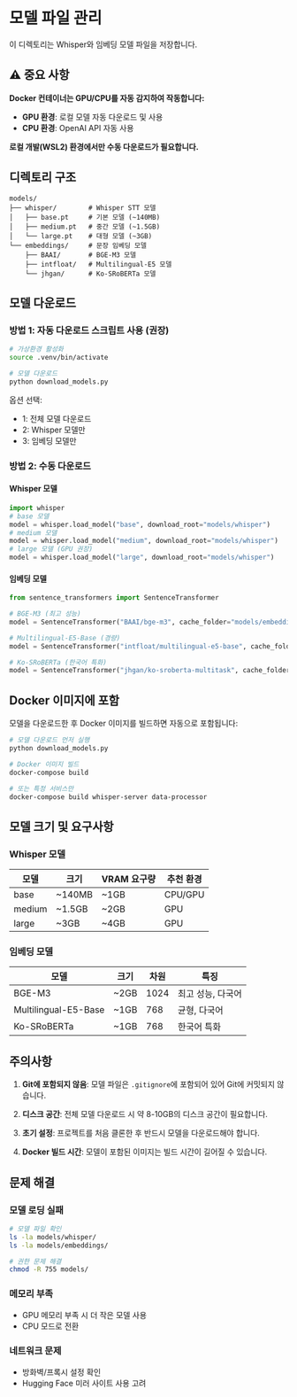 # 모델 파일 관리

이 디렉토리는 Whisper와 임베딩 모델 파일을 저장합니다.

## ⚠️ 중요 사항

**Docker 컨테이너는 GPU/CPU를 자동 감지하여 작동합니다:**
- **GPU 환경**: 로컬 모델 자동 다운로드 및 사용
- **CPU 환경**: OpenAI API 자동 사용

**로컬 개발(WSL2) 환경에서만 수동 다운로드가 필요합니다.**

## 디렉토리 구조

```
models/
├── whisper/        # Whisper STT 모델
│   ├── base.pt     # 기본 모델 (~140MB)
│   ├── medium.pt   # 중간 모델 (~1.5GB)
│   └── large.pt    # 대형 모델 (~3GB)
└── embeddings/     # 문장 임베딩 모델
    ├── BAAI/       # BGE-M3 모델
    ├── intfloat/   # Multilingual-E5 모델
    └── jhgan/      # Ko-SRoBERTa 모델
```

## 모델 다운로드

### 방법 1: 자동 다운로드 스크립트 사용 (권장)

```bash
# 가상환경 활성화
source .venv/bin/activate

# 모델 다운로드
python download_models.py
```

옵션 선택:
- 1: 전체 모델 다운로드
- 2: Whisper 모델만
- 3: 임베딩 모델만

### 방법 2: 수동 다운로드

#### Whisper 모델
```python
import whisper
# base 모델
model = whisper.load_model("base", download_root="models/whisper")
# medium 모델
model = whisper.load_model("medium", download_root="models/whisper")
# large 모델 (GPU 권장)
model = whisper.load_model("large", download_root="models/whisper")
```

#### 임베딩 모델
```python
from sentence_transformers import SentenceTransformer

# BGE-M3 (최고 성능)
model = SentenceTransformer("BAAI/bge-m3", cache_folder="models/embeddings")

# Multilingual-E5-Base (경량)
model = SentenceTransformer("intfloat/multilingual-e5-base", cache_folder="models/embeddings")

# Ko-SRoBERTa (한국어 특화)
model = SentenceTransformer("jhgan/ko-sroberta-multitask", cache_folder="models/embeddings")
```

## Docker 이미지에 포함

모델을 다운로드한 후 Docker 이미지를 빌드하면 자동으로 포함됩니다:

```bash
# 모델 다운로드 먼저 실행
python download_models.py

# Docker 이미지 빌드
docker-compose build

# 또는 특정 서비스만
docker-compose build whisper-server data-processor
```

## 모델 크기 및 요구사항

### Whisper 모델
| 모델 | 크기 | VRAM 요구량 | 추천 환경 |
|------|------|------------|----------|
| base | ~140MB | ~1GB | CPU/GPU |
| medium | ~1.5GB | ~2GB | GPU |
| large | ~3GB | ~4GB | GPU |

### 임베딩 모델
| 모델 | 크기 | 차원 | 특징 |
|------|------|-----|------|
| BGE-M3 | ~2GB | 1024 | 최고 성능, 다국어 |
| Multilingual-E5-Base | ~1GB | 768 | 균형, 다국어 |
| Ko-SRoBERTa | ~1GB | 768 | 한국어 특화 |

## 주의사항

1. **Git에 포함되지 않음**: 모델 파일은 `.gitignore`에 포함되어 있어 Git에 커밋되지 않습니다.

2. **디스크 공간**: 전체 모델 다운로드 시 약 8-10GB의 디스크 공간이 필요합니다.

3. **초기 설정**: 프로젝트를 처음 클론한 후 반드시 모델을 다운로드해야 합니다.

4. **Docker 빌드 시간**: 모델이 포함된 이미지는 빌드 시간이 길어질 수 있습니다.

## 문제 해결

### 모델 로딩 실패
```bash
# 모델 파일 확인
ls -la models/whisper/
ls -la models/embeddings/

# 권한 문제 해결
chmod -R 755 models/
```

### 메모리 부족
- GPU 메모리 부족 시 더 작은 모델 사용
- CPU 모드로 전환

### 네트워크 문제
- 방화벽/프록시 설정 확인
- Hugging Face 미러 사이트 사용 고려